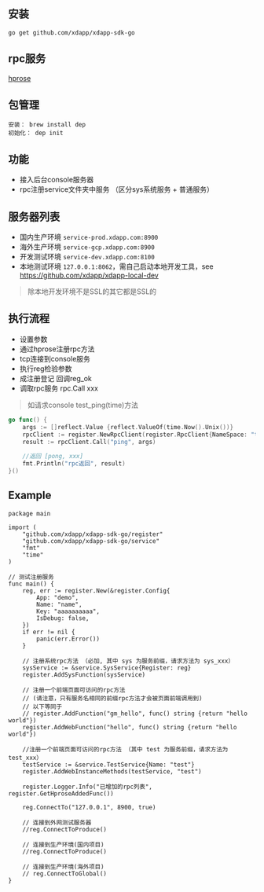 安装
----------
```
go get github.com/xdapp/xdapp-sdk-go
```

rpc服务
----------

[hprose](https://github.com/hprose/hprose-golang/)


包管理
----------
    安装： brew install dep
    初始化： dep init

功能
----------
- 接入后台console服务器
- rpc注册service文件夹中服务 （区分sys系统服务 + 普通服务）

服务器列表
----------

* 国内生产环境 `service-prod.xdapp.com:8900`
* 海外生产环境 `service-gcp.xdapp.com:8900`
* 开发测试环境 `service-dev.xdapp.com:8100`
* 本地测试环境 `127.0.0.1:8062`，需自己启动本地开发工具，see https://github.com/xdapp/xdapp-local-dev

> 除本地开发环境不是SSL的其它都是SSL的

执行流程
----------
- 设置参数
- 通过hprose注册rpc方法 
- tcp连接到console服务 
- 执行reg检验参数
- 成注册登记 回调reg_ok
- 调取rpc服务 rpc.Call xxx

> 如请求console test_ping(time)方法

```go
go func() {
    args := []reflect.Value {reflect.ValueOf(time.Now().Unix())}
    rpcClient := register.NewRpcClient(register.RpcClient{NameSpace: "test"})
    result := rpcClient.Call("ping", args)
    
    //返回 [pong, xxx] 
    fmt.Println("rpc返回", result)
}()

```


Example
----------
```golang
package main

import (
	"github.com/xdapp/xdapp-sdk-go/register"
	"github.com/xdapp/xdapp-sdk-go/service"
	"fmt"
	"time"
)

// 测试注册服务
func main() {
	reg, err := register.New(&register.Config{
        App: "demo",
        Name: "name",
        Key: "aaaaaaaaaa",
        IsDebug: false,
    })
    if err != nil {
        panic(err.Error())
    }

	// 注册系统rpc方法 （必加, 其中 sys 为服务前缀，请求方法为 sys_xxx）
	sysService := &service.SysService{Register: reg}
	register.AddSysFunction(sysService)

	// 注册一个前端页面可访问的rpc方法
	// (请注意，只有服务名相同的前缀rpc方法才会被页面前端调用到)
	// 以下等同于
	// register.AddFunction("gm_hello", func() string {return "hello world"})
	register.AddWebFunction("hello", func() string {return "hello world"})

	//注册一个前端页面可访问的rpc方法 （其中 test 为服务前缀，请求方法为 test_xxx）
	testService := &service.TestService{Name: "test"}
	register.AddWebInstanceMethods(testService, "test")

	register.Logger.Info("已增加的rpc列表", register.GetHproseAddedFunc())

	reg.ConnectTo("127.0.0.1", 8900, true)

	// 连接到外网测试服务器
	//reg.ConnectToProduce()

	// 连接到生产环境(国内项目)
	//reg.ConnectToProduce()

	// 连接到生产环境(海外项目)
	// reg.ConnectToGlobal()
}
```